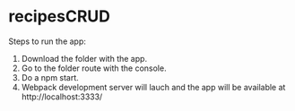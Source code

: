 # recipesCRUD

Steps to run the app: 

1) Download the folder with the app.
2) Go to the folder route with the console.
3) Do a npm start. 
4) Webpack development server will lauch and the app will be available at http://localhost:3333/
